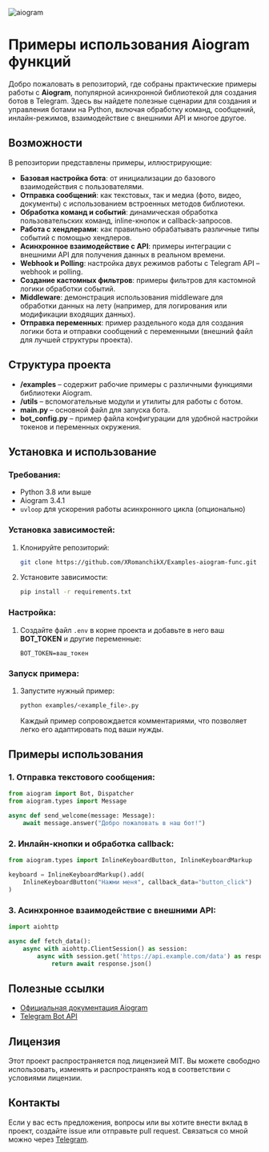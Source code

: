 ![aiogram]([http://url/to/img.png](https://aiogram.dev/img/logo.c95d892f.png))
# Примеры использования Aiogram функций

Добро пожаловать в репозиторий, где собраны практические примеры работы с **Aiogram**, популярной асинхронной библиотекой для создания ботов в Telegram. Здесь вы найдете полезные сценарии для создания и управления ботами на Python, включая обработку команд, сообщений, инлайн-режимов, взаимодействие с внешними API и многое другое.

## Возможности

В репозитории представлены примеры, иллюстрирующие:

- **Базовая настройка бота**: от инициализации до базового взаимодействия с пользователями.
- **Отправка сообщений**: как текстовых, так и медиа (фото, видео, документы) с использованием встроенных методов библиотеки.
- **Обработка команд и событий**: динамическая обработка пользовательских команд, inline-кнопок и callback-запросов.
- **Работа с хендлерами**: как правильно обрабатывать различные типы событий с помощью хендлеров.
- **Асинхронное взаимодействие с API**: примеры интеграции с внешними API для получения данных в реальном времени.
- **Webhook и Polling**: настройка двух режимов работы с Telegram API – webhook и polling.
- **Создание кастомных фильтров**: примеры фильтров для кастомной логики обработки событий.
- **Middleware**: демонстрация использования middleware для обработки данных на лету (например, для логирования или модификации входящих данных).
- **Отправка переменных**: пример раздельного кода для создания логики бота и отправки сообщений с переменными (внешний файл для лучшей структуры проекта).

## Структура проекта

- **/examples** – содержит рабочие примеры с различными функциями библиотеки Aiogram.
- **/utils** – вспомогательные модули и утилиты для работы с ботом.
- **main.py** – основной файл для запуска бота.
- **bot_config.py** – пример файла конфигурации для удобной настройки токенов и переменных окружения.
  
## Установка и использование

### Требования:
- Python 3.8 или выше
- Aiogram 3.4.1
- `uvloop` для ускорения работы асинхронного цикла (опционально)

### Установка зависимостей:
1. Клонируйте репозиторий:
   ```bash
   git clone https://github.com/XRomanchikX/Examples-aiogram-func.git
   ```
2. Установите зависимости:
   ```bash
   pip install -r requirements.txt
   ```

### Настройка:
1. Создайте файл `.env` в корне проекта и добавьте в него ваш **BOT_TOKEN** и другие переменные:
   ```
   BOT_TOKEN=ваш_токен
   ```

### Запуск примера:
1. Запустите нужный пример:
   ```bash
   python examples/<example_file>.py
   ```
   Каждый пример сопровождается комментариями, что позволяет легко его адаптировать под ваши нужды.

## Примеры использования

### 1. Отправка текстового сообщения:
```python
from aiogram import Bot, Dispatcher
from aiogram.types import Message

async def send_welcome(message: Message):
    await message.answer("Добро пожаловать в наш бот!")
```

### 2. Инлайн-кнопки и обработка callback:
```python
from aiogram.types import InlineKeyboardButton, InlineKeyboardMarkup

keyboard = InlineKeyboardMarkup().add(
    InlineKeyboardButton("Нажми меня", callback_data="button_click")
)
```

### 3. Асинхронное взаимодействие с внешними API:
```python
import aiohttp

async def fetch_data():
    async with aiohttp.ClientSession() as session:
        async with session.get('https://api.example.com/data') as response:
            return await response.json()
```

## Полезные ссылки

- [Официальная документация Aiogram](https://docs.aiogram.dev/en/latest/)
- [Telegram Bot API](https://core.telegram.org/bots/api)

## Лицензия

Этот проект распространяется под лицензией MIT. Вы можете свободно использовать, изменять и распространять код в соответствии с условиями лицензии.

## Контакты

Если у вас есть предложения, вопросы или вы хотите внести вклад в проект, создайте issue или отправьте pull request. Связаться со мной можно через [Telegram](https://t.me/your_telegram).
